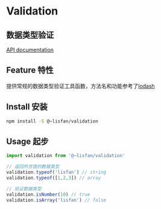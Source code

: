 # Validation

## 数据类型验证

[API documentation](https://lisfan.github.io/storage/)

## Feature 特性

提供常规的数据类型验证工具函数，方法名和功能参考了[lodash](https://lodash.com/docs/4.17.4)

## Install 安装

```bash
npm install -S @~lisfan/validation
```

## Usage 起步

```js
import validation from '@~lisfan/validation'

// 返回所求值的数据类型
validation.typeof('lisfan') // string
validation.typeof([1,2,3]) // array

// 验证数据类型
validation.isNumber(10) // true
validation.isArray('lisfan') // false
```
